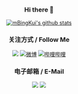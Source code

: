 <div align="center">


### Hi there 👋

<!--
**BingKui/BingKui** is a ✨ _special_ ✨ repository because its `README.md` (this file) appears on your GitHub profile.

Here are some ideas to get you started:

- 🔭 I’m currently working on ...
- 🌱 I’m currently learning ...
- 👯 I’m looking to collaborate on ...
- 🤔 I’m looking for help with ...
- 💬 Ask me about ...
- 📫 How to reach me: ...
- 😄 Pronouns: ...
- ⚡ Fun fact: ...
-->

[![mBingKui's github stats](https://github-readme-stats.vercel.app/api?username=BingKui)](https://github.com/BingKui/ 'BingKui的信息')

  ### 关注方式 / Follow Me
  ![](./qrcode_wx.jpg)
  [![微博](https://img.shields.io/badge/%E5%AD%A4%E9%B9%9C%E5%85%88%E6%A3%AE-orange?style=flat-square&logo=Sina%20Weibo&logoColor=ffffff)](https://weibo.com/6624339726)
  [![哔哩哔哩](https://img.shields.io/badge/%E9%9C%9E%E9%B9%9Clxgw-00a1d6?style=flat-square&logo=Bilibili&logoColor=ffffff)](https://space.bilibili.com/3461565661579301) 
  
  ### 电子邮箱 / E-Mail
[![](https://img.shields.io/badge/178974662-%40qq.com-royalblue?style=flat-square)](mailto:178974662@qq.com)
[![](https://img.shields.io/badge/kangbingkui-%40gmail.com-indianred?style=flat-square)](mailto:kangbingkui@gmail.com)
</div>
